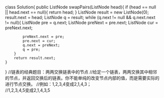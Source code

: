 class Solution{
    public ListNode swapPairs(ListNode head){
        if (head == null || head.next == null){
            return head;
        }
        ListNode result = new ListNode(0);
        result.next = head;
        ListNode q = result;
        while (q.next != null && q.next.next != null){
            ListNode pre = q.next;
            ListNode preNext = pre.next;
            ListNode cur = preNext.next;

            preNext.next = pre;
            pre.next = cur;
            q.next = preNext;
            q = pre;
        }
        return result.next;
    }
}
//链表的经典题目：两两交换链表中的节点
//给定一个链表，两两交换其中相邻的节点，并返回交换后的链表。你不能单纯的改变节点内部的值，而是需要实际的进行节点交换。
//例如：1,2,3,4变成2,1,4,3；   
//1,2,3,4,5变成2,1,4,3,5
